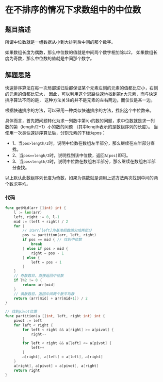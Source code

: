 # 在不排序的情况下求数组中的中位数
## 题目描述
所谓中位数就是一组数据从小到大排列后中间的那个数字。

如果数组长度为偶数，那么中位数的值就是中间两个数字相加除以2，
如果数组长度为奇数，那么中位数的值就是中间那个数字。
## 解题思路
快速排序算法在每一次局部递归后都保证某个元素左侧的元素的值都比它小，右侧的元素的值都比它大，
因此，可以利用这个思路快速地找到第n大元素，而与快速排序算法不同的是，
这种方法关注的并不是元素的左右两边，而仅仅是某一边。

根据快速排序的方法，可以采用一种类似快速排序的方法，找出这个中位数来。

具体而言，首先把问题转化为求一列数中第i小的数的问题，求中位数就是求一列数的第（length/2+1）小的数的问题
（其中length表示的是数组序列的长度）。
当使用一次类快速排序算法后，分割元素的下标为pos：
* 1、当``pos>length/2``时，说明中位数在数组左半部分，那么继续在左半部分查找。
* 2、当``pos==lengh/2``时，说明找到该中位数，返回``A[pos]``即可。
* 3、当``pos<length/2``时，说明中位数在数组右半部分，那么继续在数组右半部分查找。

以上默认此数组序列长度为奇数，如果为偶数就是调用上述方法两次找到中间的两个数求平均。
### 代码
```go
func getMid(arr []int) int {
	l := len(arr)
	left, right := 0, l-1
	mid := (left + right) / 2
	for {
		// 以arr[left]为基准把数组分成两部分
		pos := partition(arr, left, right)
		if pos == mid { // 找到中位数
			break
		} else if pos > mid {
			right = pos - 1
		} else {
			left = pos + 1
		}
	}
	// 奇数数目，直接返回中位数
	if l%2 != 0 {
		return arr[mid]
	}
	// 偶数数目，返回中间两个数平均数
	return (arr[mid] + arr[mid+1]) / 2
}

// 找到pivot位置
func partition(a []int, left, right int) int {
	pivot := left
	for left < right {
		for left < right && a[right] >= a[pivot] {
			right--
		}
		for left < right && a[left] <= a[pivot] {
			left++
		}
		a[right], a[left] = a[left], a[right]
	}
	a[right], a[pivot] = a[pivot], a[right]
	return right
}
```
